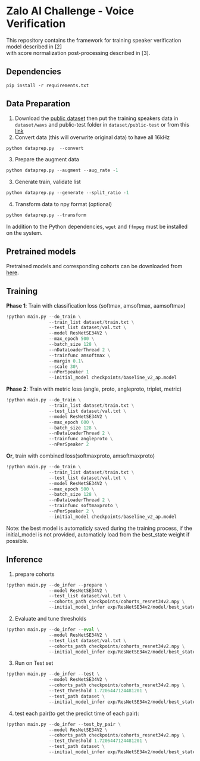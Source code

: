 # Zalo AI Challenge - Voice Verification

This repository contains the framework for training speaker verification model described in [2]  
with score normalization post-processing described in [3].

## Dependencies

```
pip install -r requirements.txt
```

## Data Preparation

1. Download the [public dataset](https://dl.challenge.zalo.ai/voice-verification/data/Train-Test-Data_v2.zip)
   then put the training speakers data in `dataset/wavs` and public-test folder in `dataset/public-test`
   or from this [link](https://drive.google.com/drive/folders/1b_Ded7l_59IxIBz4H6Ok5l1knbNjvj04?usp=sharing)
2. Convert data (this will overwrite original data) to have all 16kHz

```python
python dataprep.py  --convert
```

3. Prepare the augment data

```python
python dataprep.py --augment --aug_rate -1
```

3. Generate train, validate list

```python
python dataprep.py --generate --split_ratio -1
```

4. Transform data to npy format (optional)

```python
python dataprep.py --transform
```

In addition to the Python dependencies, `wget` and `ffmpeg` must be installed on the system.

## Pretrained models

Pretrained models and corresponding cohorts can be downloaded from [here](https://drive.google.com/drive/folders/15FYmgHGKlF_JSyPGKfJzBRhQpBY5JcBw?usp=sharing).

## Training

**Phase 1**: Train with classification loss (softmax, amsoftmax, aamsoftmax)

```python
!python main.py --do_train \
                --train_list dataset/train.txt \
                --test_list dataset/val.txt \
                --model ResNetSE34V2 \
                --max_epoch 500 \
                --batch_size 128 \
                --nDataLoaderThread 2 \
                --trainfunc amsoftmax \
                --margin 0.1\
                --scale 30\
                --nPerSpeaker 1
                --initial_model checkpoints/baseline_v2_ap.model
```

**Phase 2**: Train with metric loss (angle, proto, angleproto, triplet, metric)

```python
!python main.py --do_train \
                --train_list dataset/train.txt \
                --test_list dataset/val.txt \
                --model ResNetSE34V2 \
                --max_epoch 600 \
                --batch_size 128 \
                --nDataLoaderThread 2 \
                --trainfunc angleproto \
                --nPerSpeaker 2
```

**Or**, train with combined loss(softmaxproto, amsoftmaxproto)

```python
!python main.py --do_train \
                --train_list dataset/train.txt \
                --test_list dataset/val.txt \
                --model ResNetSE34V2 \
                --max_epoch 500 \
                --batch_size 128 \
                --nDataLoaderThread 2 \
                --trainfunc softmaxproto \
                --nPerSpeaker 2 \
                --initial_model checkpoints/baseline_v2_ap.model
```

Note: the best model is automaticly saved during the training process, if the initial_model is not provided, automaticly load from the best_state weight if possible.

## Inference

1. prepare cohorts

```python
!python main.py --do_infer --prepare \
                --model ResNetSE34V2 \
                --test_list dataset/val.txt \
                --cohorts_path checkpoints/cohorts_resnet34v2.npy \
                --initial_model_infer exp/ResNetSE34v2/model/best_state.model
```

2. Evaluate and tune thresholds

```python
!python main.py --do_infer --eval \
                --model ResNetSE34V2 \
                --test_list dataset/val.txt \
                --cohorts_path checkpoints/cohorts_resnet34v2.npy \
                --initial_model_infer exp/ResNetSE34v2/model/best_state.model
```

3. Run on Test set

```python
!python main.py --do_infer --test \
                --model ResNetSE34V2 \
                --cohorts_path checkpoints/cohorts_resnet34v2.npy \
                --test_threshold 1.7206447124481201 \
                --test_path dataset \
                --initial_model_infer exp/ResNetSE34v2/model/best_state.model
```

4. test each pair(to get the predict time of each pair):

```python
!python main.py --do_infer --test_by_pair \
                --model ResNetSE34V2 \
                --cohorts_path checkpoints/cohorts_resnet34v2.npy \
                --test_threshold 1.7206447124481201 \
                --test_path dataset \
                --initial_model_infer exp/ResNetSE34v2/model/best_state.model
```
